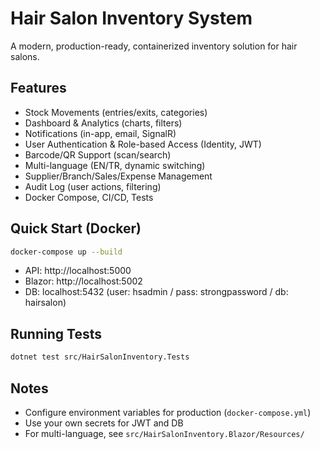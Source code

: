 # Hair Salon Inventory System

A modern, production-ready, containerized inventory solution for hair salons.

## Features

- Stock Movements (entries/exits, categories)
- Dashboard & Analytics (charts, filters)
- Notifications (in-app, email, SignalR)
- User Authentication & Role-based Access (Identity, JWT)
- Barcode/QR Support (scan/search)
- Multi-language (EN/TR, dynamic switching)
- Supplier/Branch/Sales/Expense Management
- Audit Log (user actions, filtering)
- Docker Compose, CI/CD, Tests

## Quick Start (Docker)

```bash
docker-compose up --build
```
- API: http://localhost:5000
- Blazor: http://localhost:5002
- DB: localhost:5432 (user: hsadmin / pass: strongpassword / db: hairsalon)

## Running Tests

```bash
dotnet test src/HairSalonInventory.Tests
```

## Notes

- Configure environment variables for production (`docker-compose.yml`)
- Use your own secrets for JWT and DB
- For multi-language, see `src/HairSalonInventory.Blazor/Resources/`